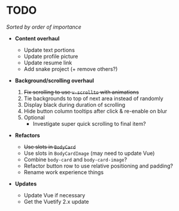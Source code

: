 # TODO

*Sorted by order of importance*

- **Content overhaul**
    - Update text portions
    - Update profile picture
    - Update resume link
    - Add snake project (+ remove others?)

- **Background/scrolling overhaul**
    1. ~~Fix scrolling to use `v-scrollto` with animations~~
    1. Tie backgrounds to top of next area instead of randomly
    1. Display black during duration of scrolling
    1. Hide button column tooltips after click & re-enable on blur
    1. Optional
        - Investigate super quick scrolling to final item?

- **Refactors**
    - ~~Use slots in `BodyCard`~~
    - Use slots in `BodyCardImage` (may need to update Vue)
    - Combine `body-card` and `body-card-image`?
    - Refactor button row to use relative positioning and padding?
    - Rename work experience things

- **Updates**
    - Update Vue if necessary
    - Get the Vuetify 2.x update

